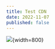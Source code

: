 ```yaml
---
title: Test CDN
date: 2022-11-07
published: false
---
```

![](https://photo-stream-demo.cecil.app/photos/alex-shutin-OzxBzCGQrsw-unsplash.jpg){width=800}
